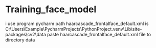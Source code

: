 # Training_face_model

i use program pycharm
path haarcascade_frontalface_default.xml is C:\Users\Example\PycharmProjects\PythonProject\.venv\Lib\site-packages\cv2\data 
paste haarcascade_frontalface_default.xml file to directory data 
